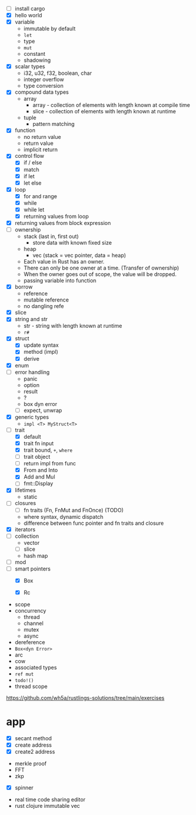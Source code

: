 -   [ ] install cargo
-   [x] hello world
-   [x] variable
    -   immutable by default
    -   `let`
    -   type
    -   `mut`
    -   constant
    -   shadowing
-   [x] scalar types
    -   i32, u32, f32, boolean, char
    -   integer overflow
    -   type conversion
-   [x] compound data types
    -   array
        -   array - collection of elements with length known at compile time
        -   slice - collection of elements with length known at runtime
    -   tuple
        -   pattern matching
-   [x] function
    -   no return value
    -   return value
    -   implicit return
-   [x] control flow
    -   [x] if / else
    -   [x] match
    -   [x] if let
    -   [x] let else
-   [x] loop
    -   [x] for and range
    -   [x] while
    -   [x] while let
    -   [x] returning values from loop
-   [x] returning values from block expression
-   [ ] ownership
    -   stack (last in, first out)
        -   store data with known fixed size
    -   heap
        -   vec (stack = vec pointer, data = heap)
    -   Each value in Rust has an owner.
    -   There can only be one owner at a time. (Transfer of ownership)
    -   When the owner goes out of scope, the value will be dropped.
    -   passing variable into function
-   [x] borrow
    -   reference
    -   mutable reference
    -   no dangling refe
-   [x] slice
-   [x] string and str
    -   str - string with length known at runtime
    - `r#`
-   [x] struct
    -   [x] update syntax
    -   [x] method (impl)
    -   [x] derive
-   [x] enum
-   [ ] error handling
    -   panic
    -   option
    -   result
    -   ?
    -   box dyn error
    -   [ ] expect, unwrap
-   [x] generic types
    - `impl <T> MyStruct<T>`
-   [ ] trait
    -   [x] default
    -   [x] trait fn input
    -   [x] trait bound, `+`, `where`
    -   [ ] trait object
    - [ ] return impl from func
    - [x] From and Into
    - [x] Add and Mul
    - [ ] fmt::Display
-   [x] lifetimes
    -   static
-   [ ] closures
    - [ ] fn traits (Fn, FnMut and FnOnce) (TODO)
    -   where syntax, dynamic dispatch
    -   difference between func pointer and fn traits and closure
-   [x] iterators
-   [ ] collection
    -   vector
    -   [ ] slice
    -   hash map
-   [ ] mod
- [ ] smart pointers
    - [x] Box
    - [x] Rc
    

- scope
- concurrency
  - thread
  - channel
  - mutex
  - async
- dereference
- `Box<dyn Error>`
- arc
- cow
- associated types
- `ref mut`
- `todo!()`
- thread scope

https://github.com/wh5a/rustlings-solutions/tree/main/exercises

# app

- [x] secant method
- [x] create address
- [x] create2 address
- merkle proof
- FFT
- zkp
- [x] spinner
- real time code sharing editor
- rust clojure immutable vec
